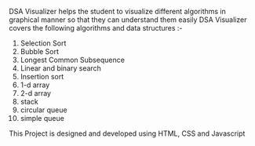 DSA Visualizer helps the student to visualize different algorithms in graphical manner so that they can understand them easily
DSA Visualizer covers the following algorithms and data structures :- 

1. Selection Sort
2. Bubble Sort
3. Longest Common Subsequence
4. Linear and binary search
5. Insertion sort
6. 1-d array
7. 2-d array
8. stack
9. circular queue
10. simple queue

This Project is designed and developed using HTML, CSS and Javascript
